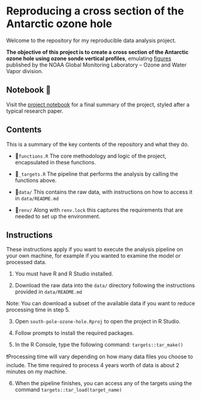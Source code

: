 # Reproducing a cross section of the Antarctic ozone hole

Welcome to the repository for my reproducible data analysis project.

**The objective of this project is to create a cross section of the Antarctic ozone hole using ozone sonde vertical profiles**, emulating [figures](https://gml.noaa.gov/dv/spo_oz/contours/index.php) published by the NOAA Global Monitoring Laboratory – Ozone and Water Vapor division.

## Notebook 📖

Visit the [project notebook](https://jackvfb.github.io/south-pole-ozone-hole/index.html) for a final summary of the project, styled after a typical research paper.

## Contents

This is a summary of the key contents of the repository and what they do.

- 📄`functions.R`
The core methodology and logic of the project, encapsulated in these functions.

- 📄`_targets.R`
The pipeline that performs the analysis by calling the functions above.

- 📂`data/`
This contains the raw data, with instructions on how to access it in `data/README.md`

- 📂`renv/`
Along with `renv.lock` this captures the requirements that are needed to set up the environment.

## Instructions

These instructions apply if you want to execute the analysis pipeline on your own machine, for example if you wanted to examine the model or processed data.

1) You must have R and R Studio installed.

2) Download the raw data into the `data/` directory following the instructions provided in `data/README.md`

Note: You can download a subset of the available data if you want to reduce processing time in step 5.

3) Open `south-pole-ozone-hole.Rproj` to open the project in R Studio.

4) Follow prompts to install the required packages.

5) In the R Console, type the following command: `targets::tar_make()`

❗Processing time will vary depending on how many data files you choose to include. The time required to process 4 years worth of data is about 2 minutes on my machine.

6) When the pipeline finishes, you can access any of the targets using the command `targets::tar_load(target_name)`
